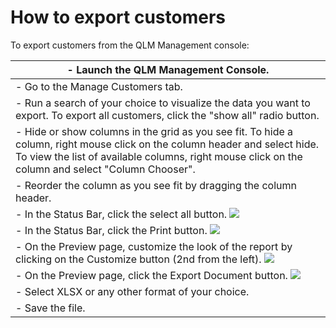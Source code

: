 # How to export customers

To export customers from the QLM Management console:

| - Launch the QLM Management Console.                                                                                                                                                                                                                            |
| --------------------------------------------------------------------------------------------------------------------------------------------------------------------------------------------------------------------------------------------------------------- |
| - Go to the Manage Customers tab.                                                                                                                                                                                                                               |
| - Run a search of your choice to visualize the data you want to export. To export all customers, click the "show all" radio button.                                                                                                                             |
| - Hide or show columns in the grid as you see fit. To hide a column, right mouse click on the column header and select hide. To view the list of available columns, right mouse click on the column and select "Column Chooser".                                |
| - Reorder the column as you see fit by dragging the column header.                                                                                                                                                                                              |
| - In the Status Bar, click the select all button. ![](https://support.soraco.co/hc/en-us/article\_attachments/115015195443/e8390eba9a2259e3c478955bcaa6723b5159e2d96b294c7c1d15f6c2890abdb7.png)                                                                |
| - In the Status Bar, click the Print button. ![](https://support.soraco.co/hc/en-us/article\_attachments/115015195463/01f32f5fdc5ba140f56105d6c0c1580300f0b083fba016e5e58248d8b5ff224f.png)                                                                     |
| - On the Preview page, customize the look of the report by clicking on the Customize button (2nd from the left). ![](https://support.soraco.co/hc/en-us/article\_attachments/115015195483/9a61132f5ddc2de8cea611a33bba4087b263ed57d8921b16589c59316492b299.png) |
| - On the Preview page, click the Export Document button. ![](https://support.soraco.co/hc/en-us/article\_attachments/115015195503/b4eb57cd2a27ff8f7e87ff64ec4fe4635ce535e7660c868a20de1ee4c5246376.png)                                                         |
| - Select XLSX or any other format of your choice.                                                                                                                                                                                                               |
| - Save the file.                                                                                                                                                                                                                                                |
